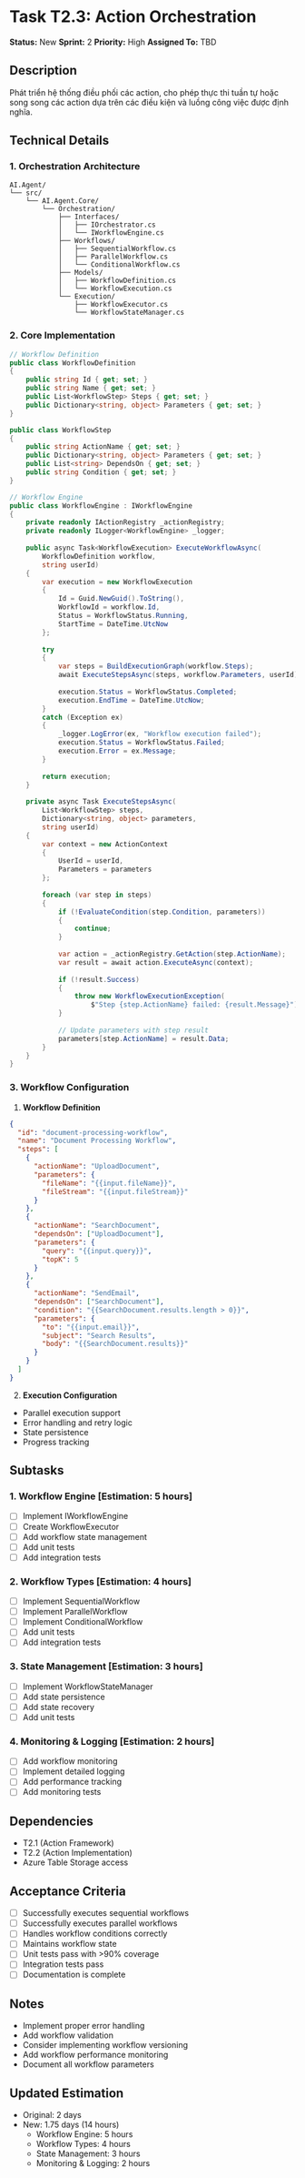 # Task T2.3: Action Orchestration
**Status:** New
**Sprint:** 2
**Priority:** High
**Assigned To:** TBD

## Description
Phát triển hệ thống điều phối các action, cho phép thực thi tuần tự hoặc song song các action dựa trên các điều kiện và luồng công việc được định nghĩa.

## Technical Details

### 1. Orchestration Architecture
```
AI.Agent/
└── src/
    └── AI.Agent.Core/
        └── Orchestration/
            ├── Interfaces/
            │   ├── IOrchestrator.cs
            │   └── IWorkflowEngine.cs
            ├── Workflows/
            │   ├── SequentialWorkflow.cs
            │   ├── ParallelWorkflow.cs
            │   └── ConditionalWorkflow.cs
            ├── Models/
            │   ├── WorkflowDefinition.cs
            │   └── WorkflowExecution.cs
            └── Execution/
                ├── WorkflowExecutor.cs
                └── WorkflowStateManager.cs
```

### 2. Core Implementation
```csharp
// Workflow Definition
public class WorkflowDefinition
{
    public string Id { get; set; }
    public string Name { get; set; }
    public List<WorkflowStep> Steps { get; set; }
    public Dictionary<string, object> Parameters { get; set; }
}

public class WorkflowStep
{
    public string ActionName { get; set; }
    public Dictionary<string, object> Parameters { get; set; }
    public List<string> DependsOn { get; set; }
    public string Condition { get; set; }
}

// Workflow Engine
public class WorkflowEngine : IWorkflowEngine
{
    private readonly IActionRegistry _actionRegistry;
    private readonly ILogger<WorkflowEngine> _logger;
    
    public async Task<WorkflowExecution> ExecuteWorkflowAsync(
        WorkflowDefinition workflow,
        string userId)
    {
        var execution = new WorkflowExecution
        {
            Id = Guid.NewGuid().ToString(),
            WorkflowId = workflow.Id,
            Status = WorkflowStatus.Running,
            StartTime = DateTime.UtcNow
        };
        
        try
        {
            var steps = BuildExecutionGraph(workflow.Steps);
            await ExecuteStepsAsync(steps, workflow.Parameters, userId);
            
            execution.Status = WorkflowStatus.Completed;
            execution.EndTime = DateTime.UtcNow;
        }
        catch (Exception ex)
        {
            _logger.LogError(ex, "Workflow execution failed");
            execution.Status = WorkflowStatus.Failed;
            execution.Error = ex.Message;
        }
        
        return execution;
    }
    
    private async Task ExecuteStepsAsync(
        List<WorkflowStep> steps,
        Dictionary<string, object> parameters,
        string userId)
    {
        var context = new ActionContext
        {
            UserId = userId,
            Parameters = parameters
        };
        
        foreach (var step in steps)
        {
            if (!EvaluateCondition(step.Condition, parameters))
            {
                continue;
            }
            
            var action = _actionRegistry.GetAction(step.ActionName);
            var result = await action.ExecuteAsync(context);
            
            if (!result.Success)
            {
                throw new WorkflowExecutionException(
                    $"Step {step.ActionName} failed: {result.Message}");
            }
            
            // Update parameters with step result
            parameters[step.ActionName] = result.Data;
        }
    }
}
```

### 3. Workflow Configuration
1. **Workflow Definition**
```json
{
  "id": "document-processing-workflow",
  "name": "Document Processing Workflow",
  "steps": [
    {
      "actionName": "UploadDocument",
      "parameters": {
        "fileName": "{{input.fileName}}",
        "fileStream": "{{input.fileStream}}"
      }
    },
    {
      "actionName": "SearchDocument",
      "dependsOn": ["UploadDocument"],
      "parameters": {
        "query": "{{input.query}}",
        "topK": 5
      }
    },
    {
      "actionName": "SendEmail",
      "dependsOn": ["SearchDocument"],
      "condition": "{{SearchDocument.results.length > 0}}",
      "parameters": {
        "to": "{{input.email}}",
        "subject": "Search Results",
        "body": "{{SearchDocument.results}}"
      }
    }
  ]
}
```

2. **Execution Configuration**
- Parallel execution support
- Error handling and retry logic
- State persistence
- Progress tracking

## Subtasks

### 1. Workflow Engine [Estimation: 5 hours]
- [ ] Implement IWorkflowEngine
- [ ] Create WorkflowExecutor
- [ ] Add workflow state management
- [ ] Add unit tests
- [ ] Add integration tests

### 2. Workflow Types [Estimation: 4 hours]
- [ ] Implement SequentialWorkflow
- [ ] Implement ParallelWorkflow
- [ ] Implement ConditionalWorkflow
- [ ] Add unit tests
- [ ] Add integration tests

### 3. State Management [Estimation: 3 hours]
- [ ] Implement WorkflowStateManager
- [ ] Add state persistence
- [ ] Add state recovery
- [ ] Add unit tests

### 4. Monitoring & Logging [Estimation: 2 hours]
- [ ] Add workflow monitoring
- [ ] Implement detailed logging
- [ ] Add performance tracking
- [ ] Add monitoring tests

## Dependencies
- T2.1 (Action Framework)
- T2.2 (Action Implementation)
- Azure Table Storage access

## Acceptance Criteria
- [ ] Successfully executes sequential workflows
- [ ] Successfully executes parallel workflows
- [ ] Handles workflow conditions correctly
- [ ] Maintains workflow state
- [ ] Unit tests pass with >90% coverage
- [ ] Integration tests pass
- [ ] Documentation is complete

## Notes
- Implement proper error handling
- Add workflow validation
- Consider implementing workflow versioning
- Add workflow performance monitoring
- Document all workflow parameters

## Updated Estimation
- Original: 2 days
- New: 1.75 days (14 hours)
  - Workflow Engine: 5 hours
  - Workflow Types: 4 hours
  - State Management: 3 hours
  - Monitoring & Logging: 2 hours 